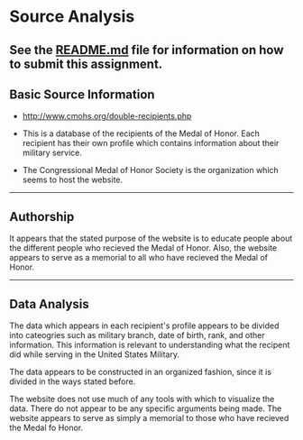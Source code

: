 # Source Analysis


See the [README.md](README.md) file for information on how to submit this assignment.
---

## Basic Source Information

* http://www.cmohs.org/double-recipients.php

* This is a database of the recipients of the Medal of Honor. Each recipient has their own profile which contains information about their military service. 

* The Congressional Medal of Honor Society is the organization which seems to host the website. 

---

## Authorship

It appears that the stated purpose of the website is to educate people about the different people who recieved the Medal of Honor. Also, the website appears to serve as a memorial to all who have recieved the Medal of Honor.

---

## Data Analysis

The data which appears in each recipient's profile appears to be divided into cateogries such as military branch, date of birth, rank, and other information. This information is relevant to understanding what the recipent did while serving in the United States Military. 

The data appears to be constructed in an organized fashion, since it is divided in the ways stated before.

The website does not use much of any tools with which to visualize the data. There do not appear to be any specific arguments being made. The website appears to serve as simply a memorial to those who have recieved the Medal fo Honor.
